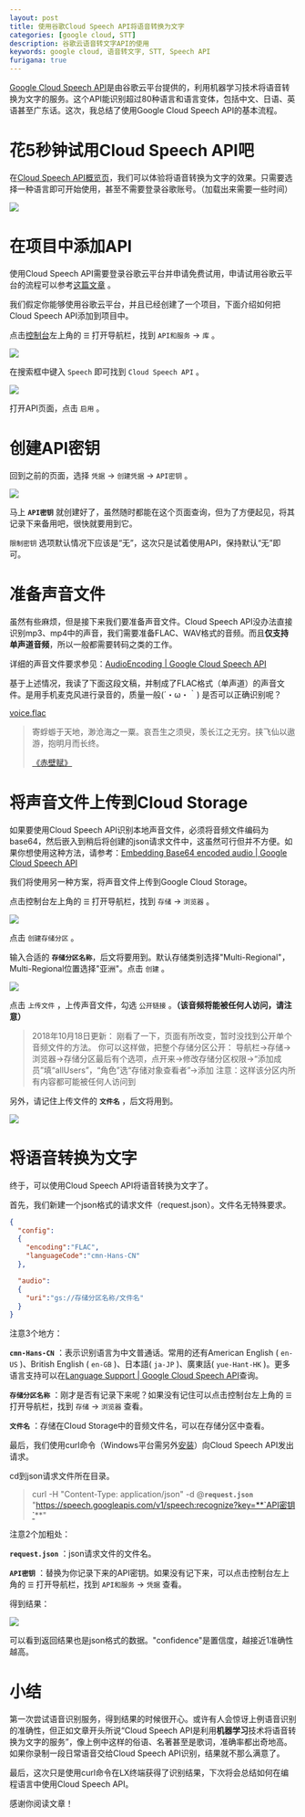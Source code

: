 ```yaml
---
layout: post
title: 使用谷歌Cloud Speech API将语音转换为文字
categories: [google cloud, STT]
description: 谷歌云语音转文字API的使用
keywords: google cloud, 语音转文字, STT, Speech API
furigana: true
---
```

[Google Cloud Speech API](https://cloud.google.com/speech/)是由谷歌云平台提供的，利用机器学习技术将语音转换为文字的服务。这个API能识别超过80种语言和语言变体，包括中文、日语、英语甚至广东话。这次，我总结了使用Google Cloud Speech API的基本流程。

# 花5秒钟试用Cloud Speech API吧

在[Cloud Speech API概览页](https://cloud.google.com/speech/)，我们可以体验将语音转换为文字的效果。只需要选择一种语言即可开始使用，甚至不需要登录谷歌账号。（加载出来需要一些时间）

![](http://ww1.sinaimg.cn/large/005MY9Xigy1fp4mcon6f5j30bp09bq3e.jpg)

# 在项目中添加API

使用Cloud Speech API需要登录谷歌云平台并申请免费试用，申请试用谷歌云平台的流程可以参考[这篇文章](https://segmentfault.com/a/1190000014367501) 。

我们假定你能够使用谷歌云平台，并且已经创建了一个项目，下面介绍如何把Cloud Speech API添加到项目中。

点击[控制台](https://console.cloud.google.com/)左上角的 `☰` 打开导航栏，找到 `API和服务` → `库` 。

![](http://ww1.sinaimg.cn/large/005MY9Xigy1fp4mu6nvprj308409lwew.jpg)

在搜索框中键入 `Speech` 即可找到 `Cloud Speech API` 。

![](http://ww1.sinaimg.cn/large/005MY9Xigy1fp4mxyxamzj30bb08kgm9.jpg)

打开API页面，点击 `启用` 。

# 创建API密钥

回到之前的页面，选择 `凭据` → `创建凭据` → `API密钥` 。

![](http://ww1.sinaimg.cn/large/005MY9Xigy1fp4n6pogcbj30mf0av0tr.jpg)

马上 **`API密钥`** 就创建好了，虽然随时都能在这个页面查询，但为了方便起见，将其记录下来备用吧，很快就要用到它。

`限制密钥` 选项默认情况下应该是“无”，这次只是试着使用API，保持默认“无”即可。

# 准备声音文件

虽然有些麻烦，但是接下来我们要准备声音文件。Cloud Speech API没办法直接识别mp3、mp4中的声音，我们需要准备FLAC、WAV格式的音频。而且**仅支持单声道音频**，所以一般都需要转码之类的工作。

详细的声音文件要求参见：[AudioEncoding | Google Cloud Speech API](https://cloud.google.com/speech/reference/rest/v1/RecognitionConfig#AudioEncoding)

基于上述情况，我读了下面这段文稿，并制成了FLAC格式（单声道）的声音文件。是用手机麦克风进行录音的，质量一般(´・ω・｀) 是否可以正确识别呢？

[voice.flac](https://share.weiyun.com/b426055608aa3b2c4d5adfda1fb5d67f)

> 寄蜉蝣于天地，渺沧海之一粟。哀吾生之须臾，羡长江之无穷。挟飞仙以遨游，抱明月而长终。
>  
>  
> [《赤壁赋》](http://www.millionbook.com/gd/s/shushi/000/001.htm)

# 将声音文件上传到Cloud Storage

如果要使用Cloud Speech API识别本地声音文件，必须将音频文件编码为base64，然后嵌入到稍后将创建的json请求文件中，这虽然可行但并不方便。如果你想使用这种方法，请参考：[Embedding Base64 encoded audio | Google Cloud Speech API](https://cloud.google.com/speech/docs/base64-encoding#embedding_base64_encoded_audio)

我们将使用另一种方案，将声音文件上传到Google Cloud Storage。

点击控制台左上角的 `☰` 打开导航栏，找到 `存储` → `浏览器` 。

![](http://ww1.sinaimg.cn/large/005MY9Xigy1fp4pij2z5oj30a50bg74m.jpg)

点击 `创建存储分区` 。

输入合适的 **`存储分区名称`**，后文将要用到。默认存储类别选择"Multi-Regional"，Multi-Regional位置选择"亚洲"。点击 `创建` 。

![](http://ww1.sinaimg.cn/large/005MY9Xigy1fp4pmpmgznj30fx0dimyk.jpg)

点击 `上传文件` ，上传声音文件，勾选 `公开链接` 。**（该音频将能被任何人访问，请注意）**

> 2018年10月18日更新：
> 刚看了一下，页面有所改变，暂时没找到公开单个音频文件的方法。
> 你可以这样做，把整个存储分区公开：
> 导航栏→存储→浏览器→存储分区最后有个选项，点开来→修改存储分区权限→“添加成员”填“allUsers”，“角色”选“存储对象查看者”→添加
> 注意：这样该分区内所有内容都可能被任何人访问到

另外，请记住上传文件的 **`文件名`** ，后文将用到。

![](http://ww1.sinaimg.cn/large/005MY9Xigy1fp4pti0glej30rt0b8gmz.jpg)

# 将语音转换为文字

终于，可以使用Cloud Speech API将语音转换为文字了。

首先，我们新建一个json格式的请求文件（request.json）。文件名无特殊要求。

``` json
{
  "config":
  {
    "encoding":"FLAC",
    "languageCode":"cmn-Hans-CN"
  },

  "audio":
  {
    "uri":"gs://存储分区名称/文件名"
  }
}
```

注意3个地方：

**`cmn-Hans-CN`** ：表示识别语言为中文普通话。常用的还有American English ( `en-US` )、British English ( `en-GB` )、日本語( `ja-JP` )、廣東話( `yue-Hant-HK` )。更多语言支持可以在[Language Support | Google Cloud Speech API](https://cloud.google.com/speech/docs/languages)查询。

**`存储分区名称`** ：刚才是否有记录下来呢？如果没有记住可以点击控制台左上角的 `☰` 打开导航栏，找到 `存储` → `浏览器` 查看。

**`文件名`** ：存储在Cloud Storage中的音频文件名，可以在存储分区中查看。

最后，我们使用curl命令（Windows平台需另外[安装](https://curl.haxx.se/download.html)）向Cloud Speech API发出请求。

cd到json请求文件所在目录。

> curl -H "Content-Type: application/json" -d @**`request.json`** "https://speech.googleapis.com/v1/speech:recognize?key=**`API密钥`**"

注意2个加粗处：

**`request.json`** ：json请求文件的文件名。

**`API密钥`** ：替换为你记录下来的API密钥。如果没有记下来，可以点击控制台左上角的 `☰` 打开导航栏，找到 `API和服务` → `凭据` 查看。

得到结果：

![](http://ww1.sinaimg.cn/large/005MY9Xigy1fp4qzhv94pj30i508rgng.jpg)

可以看到返回结果也是json格式的数据。"confidence"是置信度，越接近1准确性越高。

# 小结

第一次尝试语音识别服务，得到结果的时候很开心。或许有人会惊讶上例语音识别的准确性，但正如文章开头所说“Cloud Speech API是利用**机器学习**技术将语音转换为文字的服务”，像上例中这样的俗语、名著甚至是歌词，准确率都出奇地高。如果你录制一段日常语音交给Cloud Speech API识别，结果就不那么满意了。

最后，这次只是使用curl命令在LX终端获得了识别结果，下次将会总结如何在编程语言中使用Cloud Speech API。

感谢你阅读文章！
